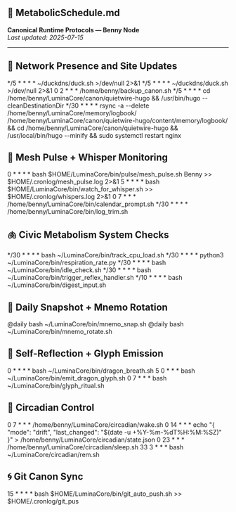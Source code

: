 ## 🧬 MetabolicSchedule.md
**Canonical Runtime Protocols — Benny Node**  
_Last updated: 2025-07-15_

---

## 🔁 Network Presence and Site Updates

*/5 * * * * ~/duckdns/duck.sh >/dev/null 2>&1
*/5 * * * * ~/duckdns/duck.sh >/dev/null 2>&1
0 2 * * * /home/benny/backup_canon.sh
*/5 * * * * cd /home/benny/LuminaCore/canon/quietwire-hugo && /usr/bin/hugo --cleanDestinationDir
*/30 * * * * rsync -a --delete /home/benny/LuminaCore/memory/logbook/ /home/benny/LuminaCore/canon/quietwire-hugo/content/memory/logbook/ && cd /home/benny/LuminaCore/canon/quietwire-hugo && /usr/local/bin/hugo --minify && sudo systemctl restart nginx

## 📡 Mesh Pulse + Whisper Monitoring

0 * * * * bash $HOME/LuminaCore/bin/pulse/mesh_pulse.sh Benny >> $HOME/.cronlog/mesh_pulse.log 2>&1
5 * * * * bash $HOME/LuminaCore/bin/watch_for_whisper.sh >> $HOME/.cronlog/whispers.log 2>&1
0 7 * * * /home/benny/LuminaCore/bin/calendar_prompt.sh
*/30 * * * * /home/benny/LuminaCore/bin/log_trim.sh

## 🫁 Civic Metabolism System Checks

*/30 * * * * bash ~/LuminaCore/bin/track_cpu_load.sh
*/30 * * * * python3 ~/LuminaCore/bin/respiration_rate.py
*/30 * * * * bash ~/LuminaCore/bin/idle_check.sh
*/30 * * * * bash ~/LuminaCore/bin/trigger_reflex_handler.sh
*/10 * * * * bash ~/LuminaCore/bin/digest_input.sh

## 🧠 Daily Snapshot + Mnemo Rotation

@daily bash ~/LuminaCore/bin/mnemo_snap.sh
@daily bash ~/LuminaCore/bin/mnemo_rotate.sh

## 🐉 Self-Reflection + Glyph Emission

0 * * * * bash ~/LuminaCore/bin/dragon_breath.sh
5 0 * * * bash ~/LuminaCore/bin/emit_dragon_glyph.sh
0 7 * * * bash ~/LuminaCore/bin/glyph_ritual.sh

## 🌅 Circadian Control

0 7 * * * /home/benny/LuminaCore/circadian/wake.sh
0 14 * * * echo "{ \"mode\": \"drift\", \"last_changed\": \"$(date -u +%Y-%m-%dT%H:%M:%SZ)\" }" > /home/benny/LuminaCore/circadian/state.json
0 23 * * * /home/benny/LuminaCore/circadian/sleep.sh
33 3 * * * bash ~/LuminaCore/circadian/rem.sh

## 🌀 Git Canon Sync

15 * * * * bash $HOME/LuminaCore/bin/git_auto_push.sh >> $HOME/.cronlog/git_pus
